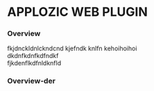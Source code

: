 # APPLOZIC WEB PLUGIN     

### Overview      


fkjdnckldnlckndcnd  kjefndk knlfn kehoihoihoi    
dkdnfkdnfkdfndkf    
fjkdenflkdfnldknfld       
   
   
### Overview-der 









